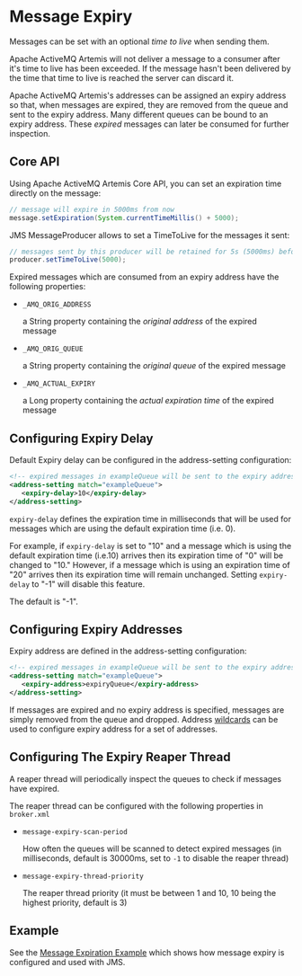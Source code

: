 # Message Expiry

Messages can be set with an optional *time to live* when sending them.

Apache ActiveMQ Artemis will not deliver a message to a consumer after it's
time to live has been exceeded. If the message hasn't been delivered by the
time that time to live is reached the server can discard it.

Apache ActiveMQ Artemis's addresses can be assigned an expiry address so that,
when messages are expired, they are removed from the queue and sent to the
expiry address. Many different queues can be bound to an expiry address.  These
*expired* messages can later be consumed for further inspection.

## Core API

Using Apache ActiveMQ Artemis Core API, you can set an expiration time directly
on the message:

```java
// message will expire in 5000ms from now
message.setExpiration(System.currentTimeMillis() + 5000);
```

JMS MessageProducer allows to set a TimeToLive for the messages it sent:

```java
// messages sent by this producer will be retained for 5s (5000ms) before expiration
producer.setTimeToLive(5000);
```

Expired messages which are consumed from an expiry address have the following
properties:

- `_AMQ_ORIG_ADDRESS`

  a String property containing the *original address* of the expired
  message

- `_AMQ_ORIG_QUEUE`

  a String property containing the *original queue* of the expired
  message

- `_AMQ_ACTUAL_EXPIRY`

  a Long property containing the *actual expiration time* of the
  expired message
  
## Configuring Expiry Delay

Default Expiry delay can be configured in the address-setting configuration:

```xml
<!-- expired messages in exampleQueue will be sent to the expiry address expiryQueue -->
<address-setting match="exampleQueue">
   <expiry-delay>10</expiry-delay>
</address-setting>
```

`expiry-delay` defines the expiration time in milliseconds that will be used for messages 
which are using the default expiration time (i.e. 0). 
  
For example, if `expiry-delay` is set to "10" and a message which is using the default 
expiration time (i.e.10) arrives then its expiration time of "0" will be changed to "10." 
However, if a message which is using an expiration time of "20" arrives then its expiration
time will remain unchanged. Setting `expiry-delay` to "-1" will disable this feature. 
  
The default is "-1".

## Configuring Expiry Addresses

Expiry address are defined in the address-setting configuration:

```xml
<!-- expired messages in exampleQueue will be sent to the expiry address expiryQueue -->
<address-setting match="exampleQueue">
   <expiry-address>expiryQueue</expiry-address>
</address-setting>
```

If messages are expired and no expiry address is specified, messages are simply
removed from the queue and dropped. Address [wildcards](wildcard-syntax.md) can
be used to configure expiry address for a set of addresses.

## Configuring The Expiry Reaper Thread

A reaper thread will periodically inspect the queues to check if messages have
expired.

The reaper thread can be configured with the following properties in
`broker.xml`

- `message-expiry-scan-period`

  How often the queues will be scanned to detect expired messages (in
  milliseconds, default is 30000ms, set to `-1` to disable the reaper thread)

- `message-expiry-thread-priority`

  The reaper thread priority (it must be between 1 and 10, 10 being the highest
  priority, default is 3)

## Example

See the [Message Expiration Example](examples.md#message-expiration) which
shows how message expiry is configured and used with JMS.
